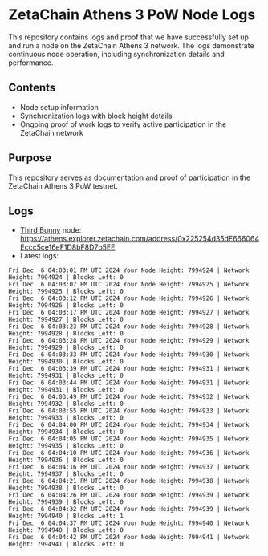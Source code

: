 # ZetaChain Athens 3 PoW Node Logs
This repository contains logs and proof that we have successfully set up and run a node on the ZetaChain Athens 3 network. The logs demonstrate continuous node operation, including synchronization details and performance.

## Contents
- Node setup information
- Synchronization logs with block height details
- Ongoing proof of work logs to verify active participation in the ZetaChain network

## Purpose
This repository serves as documentation and proof of participation in the ZetaChain Athens 3 PoW testnet.

## Logs

- [Third Bunny](https://thirdbunny.xyz/) node: https://athens.explorer.zetachain.com/address/0x225254d35dE666064Eccc5ce16eF1D8bF8D7b5EE
- Latest logs:
```
Fri Dec  6 04:03:01 PM UTC 2024 Your Node Height: 7994924 | Network Height: 7994924 | Blocks Left: 0
Fri Dec  6 04:03:07 PM UTC 2024 Your Node Height: 7994925 | Network Height: 7994925 | Blocks Left: 0
Fri Dec  6 04:03:12 PM UTC 2024 Your Node Height: 7994926 | Network Height: 7994926 | Blocks Left: 0
Fri Dec  6 04:03:17 PM UTC 2024 Your Node Height: 7994927 | Network Height: 7994927 | Blocks Left: 0
Fri Dec  6 04:03:23 PM UTC 2024 Your Node Height: 7994928 | Network Height: 7994928 | Blocks Left: 0
Fri Dec  6 04:03:28 PM UTC 2024 Your Node Height: 7994929 | Network Height: 7994929 | Blocks Left: 0
Fri Dec  6 04:03:33 PM UTC 2024 Your Node Height: 7994930 | Network Height: 7994930 | Blocks Left: 0
Fri Dec  6 04:03:39 PM UTC 2024 Your Node Height: 7994931 | Network Height: 7994931 | Blocks Left: 0
Fri Dec  6 04:03:44 PM UTC 2024 Your Node Height: 7994931 | Network Height: 7994931 | Blocks Left: 0
Fri Dec  6 04:03:49 PM UTC 2024 Your Node Height: 7994932 | Network Height: 7994932 | Blocks Left: 0
Fri Dec  6 04:03:55 PM UTC 2024 Your Node Height: 7994933 | Network Height: 7994933 | Blocks Left: 0
Fri Dec  6 04:04:00 PM UTC 2024 Your Node Height: 7994934 | Network Height: 7994934 | Blocks Left: 0
Fri Dec  6 04:04:05 PM UTC 2024 Your Node Height: 7994935 | Network Height: 7994935 | Blocks Left: 0
Fri Dec  6 04:04:10 PM UTC 2024 Your Node Height: 7994936 | Network Height: 7994936 | Blocks Left: 0
Fri Dec  6 04:04:16 PM UTC 2024 Your Node Height: 7994937 | Network Height: 7994937 | Blocks Left: 0
Fri Dec  6 04:04:21 PM UTC 2024 Your Node Height: 7994938 | Network Height: 7994938 | Blocks Left: 0
Fri Dec  6 04:04:26 PM UTC 2024 Your Node Height: 7994939 | Network Height: 7994939 | Blocks Left: 0
Fri Dec  6 04:04:32 PM UTC 2024 Your Node Height: 7994939 | Network Height: 7994940 | Blocks Left: 1
Fri Dec  6 04:04:37 PM UTC 2024 Your Node Height: 7994940 | Network Height: 7994940 | Blocks Left: 0
Fri Dec  6 04:04:42 PM UTC 2024 Your Node Height: 7994941 | Network Height: 7994941 | Blocks Left: 0
```
